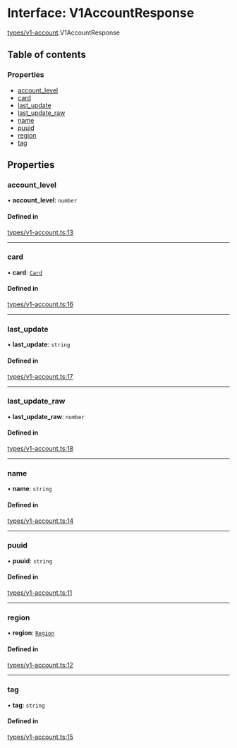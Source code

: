 # Interface: V1AccountResponse

[types/v1-account](../modules/types_v1_account.md).V1AccountResponse

## Table of contents

### Properties

- [account\_level](types_v1_account.V1AccountResponse.md#account_level)
- [card](types_v1_account.V1AccountResponse.md#card)
- [last\_update](types_v1_account.V1AccountResponse.md#last_update)
- [last\_update\_raw](types_v1_account.V1AccountResponse.md#last_update_raw)
- [name](types_v1_account.V1AccountResponse.md#name)
- [puuid](types_v1_account.V1AccountResponse.md#puuid)
- [region](types_v1_account.V1AccountResponse.md#region)
- [tag](types_v1_account.V1AccountResponse.md#tag)

## Properties

### account\_level

• **account\_level**: `number`

#### Defined in

[types/v1-account.ts:13](https://github.com/jameslinimk/unofficial-valorant-api/blob/e0f8f42/package/src/types/v1-account.ts#L13)

___

### card

• **card**: [`Card`](types_v1_account.Card.md)

#### Defined in

[types/v1-account.ts:16](https://github.com/jameslinimk/unofficial-valorant-api/blob/e0f8f42/package/src/types/v1-account.ts#L16)

___

### last\_update

• **last\_update**: `string`

#### Defined in

[types/v1-account.ts:17](https://github.com/jameslinimk/unofficial-valorant-api/blob/e0f8f42/package/src/types/v1-account.ts#L17)

___

### last\_update\_raw

• **last\_update\_raw**: `number`

#### Defined in

[types/v1-account.ts:18](https://github.com/jameslinimk/unofficial-valorant-api/blob/e0f8f42/package/src/types/v1-account.ts#L18)

___

### name

• **name**: `string`

#### Defined in

[types/v1-account.ts:14](https://github.com/jameslinimk/unofficial-valorant-api/blob/e0f8f42/package/src/types/v1-account.ts#L14)

___

### puuid

• **puuid**: `string`

#### Defined in

[types/v1-account.ts:11](https://github.com/jameslinimk/unofficial-valorant-api/blob/e0f8f42/package/src/types/v1-account.ts#L11)

___

### region

• **region**: [`Region`](../modules/types_general.md#region)

#### Defined in

[types/v1-account.ts:12](https://github.com/jameslinimk/unofficial-valorant-api/blob/e0f8f42/package/src/types/v1-account.ts#L12)

___

### tag

• **tag**: `string`

#### Defined in

[types/v1-account.ts:15](https://github.com/jameslinimk/unofficial-valorant-api/blob/e0f8f42/package/src/types/v1-account.ts#L15)

